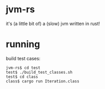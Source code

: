# jvm-rs
it's (a little bit of) a (slow) jvm written in rust!

# running
build test cases:
```
jvm-rs$ cd test
test$ ./build_test_classes.sh
test$ cd class
class$ cargo run Iteration.class
```
